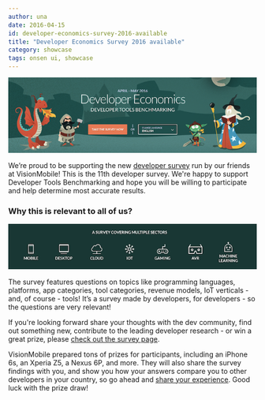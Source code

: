 ```yaml
---
author: una
date: 2016-04-15
id: developer-economics-survey-2016-available
title: "Developer Economics Survey 2016 available"
category: showcase
tags: onsen ui, showcase
---
```


![Developer Economics Survey Monaca X Onsen UI](/blog/content/images/2016/Apr/dev_survey.png)

We’re proud to be supporting the new [developer survey](http://vmob.me/DE3Q16Asial) run by our friends at VisionMobile! This is the 11th developer survey. We're happy to support Developer Tools Benchmarking and hope you will be willing to participate and help determine most accurate results.

### Why this is relevant to all of us?

![Developer Economics Survey 2016 Monaca X Onsen UI](/blog/content/images/2016/Apr/dev_econ_survey.png)

The survey features questions on topics like programming languages, platforms, app categories, tool categories, revenue models, IoT verticals - and, of course - tools! It’s a survey made by developers, for developers - so the questions are very relevant!

If you're looking forward share your thoughts with the dev community, find out something new, contribute to the leading developer research - or win a great prize, please [check out the survey page](http://vmob.me/DE3Q16Asial).

VisionMobile prepared tons of prizes for participants, including an iPhone 6s, an Xperia Z5, a Nexus 6P, and more. They will also share the survey findings with you, and show you how your answers compare you to other developers in your country, so go ahead and [share your experience](http://vmob.me/DE3Q16Asial). Good luck with the prize draw!
